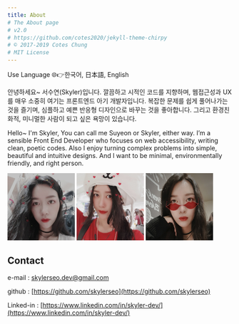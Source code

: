 ```yaml
---
title: About
# The About page
# v2.0
# https://github.com/cotes2020/jekyll-theme-chirpy
# © 2017-2019 Cotes Chung
# MIT License
---
```


Use Language 🌐👉한국어, 日本語, English

안녕하세요~ 서수연(Skyler)입니다. 깔끔하고 시적인 코드를 지향하며, 웹접근성과 UX를 매우 소중히 여기는 프론트엔드 아기 개발자입니다. 복잡한 문제를 쉽게 풀어나가는 것을 즐기며, 심플하고 예쁜 반응형 디자인으로 바꾸는 것을 좋아합니다. 그리고 환경친화적, 미니멀한 사람이 되고 싶은 욕망이 있습니다.

Hello~ I'm Skyler, You can call me Suyeon or Skyler, either way. I’m a sensible Front End Developer who focuses on web accessibility, writing clean, poetic codes. Also I enjoy turning complex problems into simple, beautiful and intuitive designs. And I want to be minimal, environmentally friendly, and right person.

<img src="/assets/img/skyler-pic5.jpeg" width="30%" height="30%" title="skyler's picture 1" alt="skyler's picture 1"/>
<img src="/assets/img/skyler-pic2.jpeg" width="30%" height="30%" title="skyler's picture 2" alt="skyler's picture 2"/>
<img src="/assets/img/skyler-pic4.jpeg" width="30%" height="30%" title="skyler's picture 3" alt="skyler's picture 3"/>

## Contact

e-mail : skylerseo.dev@gmail.com

github : [https://github.com/skylerseo](https://github.com/skylerseo)

Linked-in : [https://www.linkedin.com/in/skyler-dev/](https://www.linkedin.com/in/skyler-dev/)

